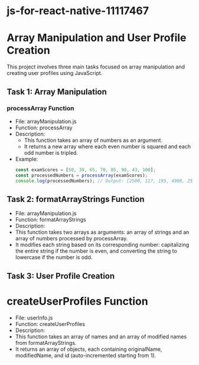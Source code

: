 # js-for-react-native-11117467

# Array Manipulation and User Profile Creation

This project involves three main tasks focused on array manipulation and creating user profiles using JavaScript.

## Task 1: Array Manipulation

### processArray Function
- File: arrayManipulation.js
- Function: processArray
- Description: 
  - This function takes an array of numbers as an argument.
  - It returns a new array where each even number is squared and each odd number is tripled.
- Example:
  ```javascript
  const examScores = [50, 39, 65, 70, 85, 90, 43, 100];
  const processedNumbers = processArray(examScores);
  console.log(processedNumbers); // Output: [2500, 117, 195, 4900, 255, 8100, 129, 10000]

## Task 2: formatArrayStrings Function
- File: arrayManipulation.js
- Function: formatArrayStrings
- Description:
- This function takes two arrays as arguments: an array of strings and an array of numbers processed by processArray.
- It modifies each string based on its corresponding number: capitalizing the entire string if the number is even, and converting the string to lowercase if the number is odd.

## Task 3: User Profile Creation

# createUserProfiles Function
- File: userInfo.js
- Function: createUserProfiles
- Description:
- This function takes an array of names and an array of modified names from formatArrayStrings.
- It returns an array of objects, each containing originalName, modifiedName, and id (auto-incremented starting from 1).
  
